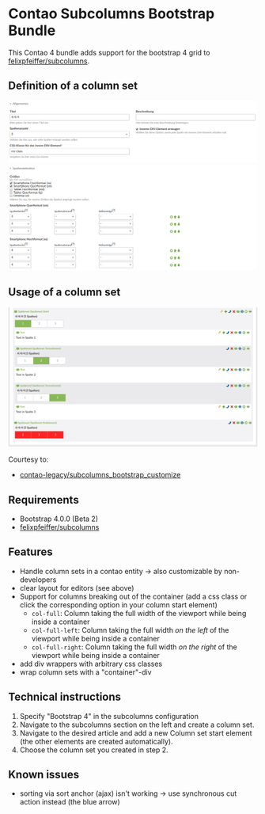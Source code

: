 # Contao Subcolumns Bootstrap Bundle

This Contao 4 bundle adds support for the bootstrap 4 grid to [felixpfeiffer/subcolumns](https://github.com/felixpfeiffer/Contao-Subcolumns).

## Definition of a column set

![alt config](docs/config.png)

## Usage of a column set

![alt content](docs/content.png)

Courtesy to:

- [contao-legacy/subcolumns_bootstrap_customize](https://legacy-packages-via.contao-community-alliance.org/packages/contao-legacy/subcolumns_bootstrap_customize)

## Requirements

- Bootstrap 4.0.0 (Beta 2)
- [felixpfeiffer/subcolumns](https://github.com/felixpfeiffer/Contao-Subcolumns)

## Features

- Handle column sets in a contao entity -> also customizable by non-developers
- clear layout for editors (see above)
- Support for columns breaking out of the container (add a css class or click the corresponding option in your column start element)
    - `col-full`: Column taking the full width of the viewport while being inside a container
    - `col-full-left`: Column taking the full width *on the left* of the viewport while being inside a container
    - `col-full-right`: Column taking the full width *on the right* of the viewport while being inside a container
- add div wrappers with arbitrary css classes
- wrap column sets with a "container"-div

## Technical instructions

1. Specify "Bootstrap 4" in the subcolumns configuration
2. Navigate to the subcolumns section on the left and create a column set.
3. Navigate to the desired article and add a new Column set start element (the other elements are created automatically).
4. Choose the column set you created in step 2.

## Known issues

- sorting via sort anchor (ajax) isn't working -> use synchronous cut action instead (the blue arrow)
